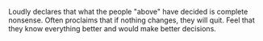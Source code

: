 Loudly declares that what the people "above" have decided is complete nonsense. 
Often proclaims that if nothing changes, they will quit.
Feel that they know everything better and would make better decisions.
